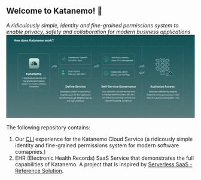Welcome to Katanemo! 🚀
---------------
*A ridiculously simple, identity and fine-grained permissions system to enable privacy, safety and collaboration for modern business applications*
<img src="https://github.com/katanemo/katanemo-aaa/blob/main/kataneno-how-it-works.png?raw=true" width="800">

The following repository contains: 

1. Our [CLI](https://github.com/katanemo/katanemo-aaa/blob/main/cli/bin/katutil) experience for the Katanemo Cloud Service (a ridicously simple identity and fine-grained permissions system for modern software comapnies.)
2. EHR (Electronic Health Records) SaaS Service that demonstrates the full capabilities of Katanemo. A project that is inspired by [Serverless SaaS - Reference Solution](https://github.com/aws-samples/aws-saas-factory-ref-solution-serverless-saas).
